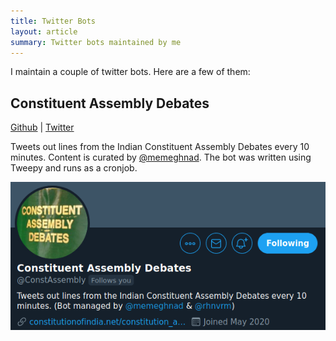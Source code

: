 ```yaml
---
title: Twitter Bots
layout: article
summary: Twitter bots maintained by me
---
```


I maintain a couple of twitter bots. Here are a few of them:

## Constituent Assembly Debates

[Github](https://github.com/rhnvrm/ConstAssemblyBot) | [Twitter](https://twitter.com/ConstAssembly)

Tweets out lines from the Indian Constituent Assembly Debates every 10 minutes. Content is curated by [@memeghnad](https://twitter.com/memeghnad). The bot was written using Tweepy and runs as a cronjob. 

![image](constituent.png)

